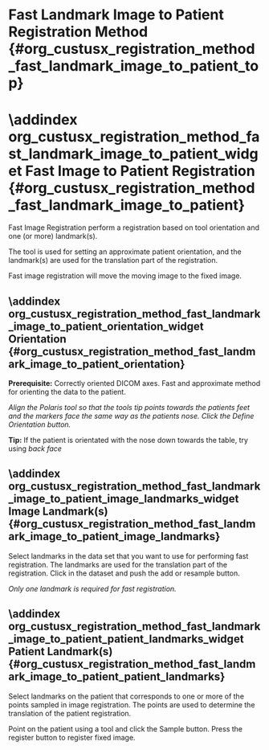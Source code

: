 Fast Landmark Image to Patient Registration Method {#org_custusx_registration_method_fast_landmark_image_to_patient_top}
===================

\addindex org_custusx_registration_method_fast_landmark_image_to_patient_widget
Fast Image to Patient Registration {#org_custusx_registration_method_fast_landmark_image_to_patient}
===========================================================

Fast Image Registration perform a registration based on tool orientation and one (or more) landmark(s).

The tool is used for setting an approximate patient orientation, and the landmark(s) are used for the translation part of the registration.

Fast image registration will move the moving image to the fixed image.


\addindex org_custusx_registration_method_fast_landmark_image_to_patient_orientation_widget
Orientation {#org_custusx_registration_method_fast_landmark_image_to_patient_orientation}
-----------------------------------------------------------

<b>Prerequisite:</b> Correctly oriented DICOM axes.
Fast and approximate method for orienting the data to the patient.

*Align the Polaris tool so that the tools tip points towards the patients feet and the
markers face the same way as the patients nose. Click the Define Orientation button.*

**Tip:** If the patient is orientated with the nose down towards the table, try using *back face*


\addindex org_custusx_registration_method_fast_landmark_image_to_patient_image_landmarks_widget
Image Landmark(s) {#org_custusx_registration_method_fast_landmark_image_to_patient_image_landmarks}
-----------------------------------------------------------

Select landmarks in the data set that you want to use for performing fast registration.
The landmarks are used for the translation part of the registration.
Click in the dataset and push the add or resample button.

*Only one landmark is required for fast registration.*


\addindex org_custusx_registration_method_fast_landmark_image_to_patient_patient_landmarks_widget
Patient Landmark(s) {#org_custusx_registration_method_fast_landmark_image_to_patient_patient_landmarks}
-----------------------------------------------------------

Select landmarks on the patient that corresponds to one or more of the points sampled in image registration.
The points are used to determine the translation of the patient registration.

Point on the patient using a tool and click the Sample button.
Press the register button to register fixed image.

